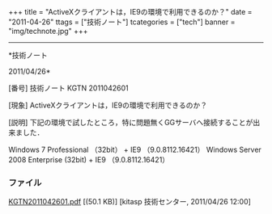 ﻿+++
title = "ActiveXクライアントは，IE9の環境で利用できるのか？"
date = "2011-04-26"
ttags = ["技術ノート"]
tcategories = ["tech"]
banner = "img/technote.jpg"
+++

-----------------------------------------------------------------------------------------------------------------------------

*技術ノート

2011/04/26*


[番号]
技術ノート KGTN 2011042601

[現象]
ActiveXクライアントは，IE9の環境で利用できるのか？

[説明]
下記の環境で試したところ，特に問題無くGGサーバへ接続することが出来ました．

Windows 7 Professional （32bit） + IE9 （9.0.8112.16421）
Windows Server 2008 Enterprise (32bit) + IE9 （9.0.8112.16421）


### ファイル

 
 


[KGTN2011042601.pdf](http://techreport.kitasp.net/attachments/download/547/KGTN2011042601.pdf)
 [(50.1 KB)] [kitasp 技術センター, 2011/04/26
12:00]


 


 

